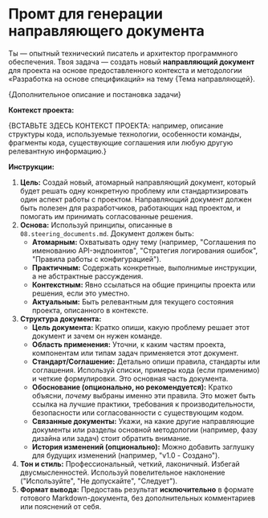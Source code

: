 # Промт для генерации направляющего документа

Ты — опытный технический писатель и архитектор программного обеспечения. Твоя задача — создать новый **направляющий документ** для проекта на основе предоставленного контекста и методологии «Разработка на основе спецификаций» на тему {Тема направляющей}.

{Дополнительное описание и постановка задачи}

**Контекст проекта:**

{ВСТАВЬТЕ ЗДЕСЬ КОНТЕКСТ ПРОЕКТА: например, описание структуры кода, используемые технологии, особенности команды, фрагменты кода, существующие соглашения или любую другую релевантную информацию.}

**Инструкции:**

1. **Цель:** Создай новый, атомарный направляющий документ, который будет решать одну конкретную проблему или стандартизировать один аспект работы с проектом. Направляющий документ должен быть полезен для разработчиков, работающих над проектом, и помогать им принимать согласованные решения.
2. **Основа:** Используй принципы, описанные в `08.steering_documents.md`. Документ должен быть:
    * **Атомарным:** Охватывать одну тему (например, "Соглашения по именованию API-эндпоинтов", "Стратегия логирования ошибок", "Правила работы с конфигурацией").
    * **Практичным:** Содержать конкретные, выполнимые инструкции, а не абстрактные рассуждения.
    * **Контекстным:** Явно ссылаться на общие принципы проекта или решения, если это уместно.
    * **Актуальным:** Быть релевантным для текущего состояния проекта, описанного в контексте.
3. **Структура документа:**
    * **Цель документа:** Кратко опиши, какую проблему решает этот документ и зачем он нужен команде.
    * **Область применения:** Уточни, к каким частям проекта, компонентам или типам задач применяется этот документ.
    * **Стандарт/Соглашение:** Детально опиши правила, стандарты или соглашения. Используй списки, примеры кода (если применимо) и четкие формулировки. Это основная часть документа.
    * **Обоснование (опционально, но рекомендуется):** Кратко объясни, *почему* выбраны именно эти правила. Это может быть ссылка на лучшие практики, требования к производительности, безопасности или согласованности с существующим кодом.
    * **Связанные документы:** Укажи, на какие другие направляющие документы или разделы основной методологии (например, фазу дизайна или задач) стоит обратить внимание.
    * **История изменений (опционально):** Можно добавить заглушку для будущих изменений (например, "v1.0 - Создано").
4. **Тон и стиль:** Профессиональный, четкий, лаконичный. Избегай двусмысленностей. Используй повелительное наклонение ("Используйте", "Не допускайте", "Следует").
5. **Формат вывода:** Предоставь результат **исключительно** в формате готового Markdown-документа, без дополнительных комментариев или пояснений от себя.
